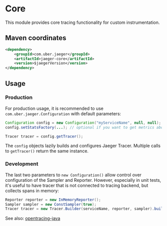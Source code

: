 # Core
This module provides core tracing functionality for custom instrumentation. 

## Maven coordinates
```xml
<dependency>
    <groupId>com.uber.jaeger</groupId>
    <artifactId>jaeger-core</artifactId>
    <version>$jaegerVersion</version>
</dependency>
```

## Usage

### Production

For production usage, it is recommended to use `com.uber.jaeger.Configuration` with default parameters:

```java
Configuration config = new Configuration("myServiceName", null, null);
config.setStatsFactory(...); // optional if you want to get metrics about tracer behavior

Tracer tracer = config.getTracer();
```

The `config` objects lazily builds and configures Jaeger Tracer. Multiple calls to `getTracer()` return the same instance.

### Development

The last two parameters to `new Configuration()` allow control over configuration of the Sampler and Reporter.
However, especially in unit tests, it's useful to have tracer that is not connected to tracing backend, but collects
spans in memory:

```java
Reporter reporter = new InMemoryReporter();
Sampler sampler = new ConstSampler(true);
Tracer tracer = new Tracer.Builder(serviceName, reporter, sampler).build();
```

See also: [opentracing-java](https://github.com/opentracing/opentracing-java)

